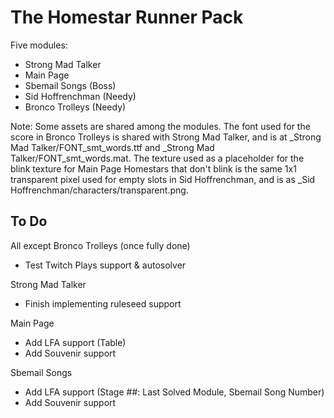 # The Homestar Runner Pack

Five modules:

* Strong Mad Talker
* Main Page
* Sbemail Songs (Boss)
* Sid Hoffrenchman (Needy)
* Bronco Trolleys (Needy)

Note: Some assets are shared among the modules.
The font used for the score in Bronco Trolleys is shared with Strong Mad Talker, and is at \_Strong Mad Talker/FONT\_smt\_words.ttf and \_Strong Mad Talker/FONT\_smt\_words.mat.
The texture used as a placeholder for the blink texture for Main Page Homestars that don't blink is the same 1x1 transparent pixel used for empty slots in Sid Hoffrenchman, and is as _Sid Hoffrenchman/characters/transparent.png.

## To Do

All except Bronco Trolleys (once fully done)

* Test Twitch Plays support & autosolver

Strong Mad Talker

* Finish implementing ruleseed support

Main Page

* Add LFA support (Table)
* Add Souvenir support

Sbemail Songs

* Add LFA support (Stage ##: Last Solved Module, Sbemail Song Number)
* Add Souvenir support
